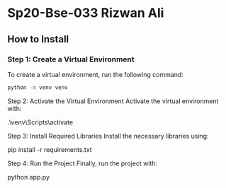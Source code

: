 # Sp20-Bse-033 Rizwan Ali

## How to Install

### Step 1: Create a Virtual Environment
To create a virtual environment, run the following command:

```bash
python -m venv venv

```


Step 2: Activate the Virtual Environment
Activate the virtual environment with:

.\venv\Scripts\activate

Step 3: Install Required Libraries
Install the necessary libraries using:

pip install -r requirements.txt

Step 4: Run the Project
Finally, run the project with:

python app.py
